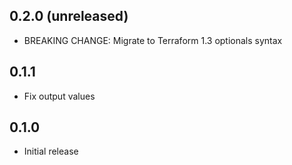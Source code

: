 ## 0.2.0 (unreleased)

- BREAKING CHANGE: Migrate to Terraform 1.3 optionals syntax

## 0.1.1

- Fix output values

## 0.1.0

- Initial release
